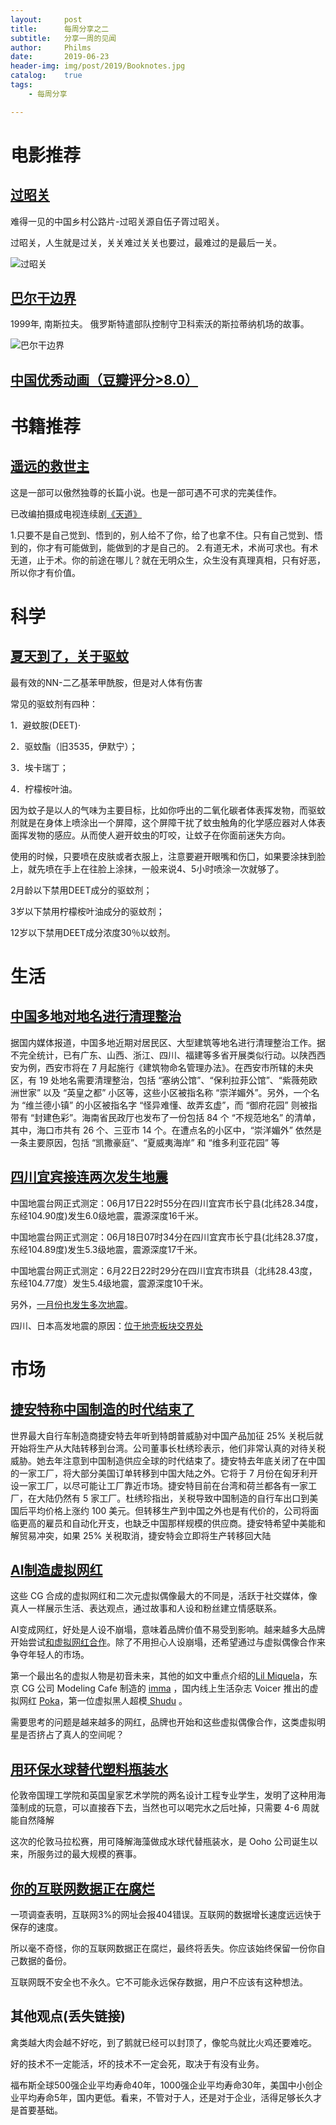 ```yaml
---
layout:     post
title:      每周分享之二
subtitle:   分享一周的见闻
author:     Philms
date:       2019-06-23
header-img: img/post/2019/Booknotes.jpg
catalog: 	true
tags:
    - 每周分享 

---
```


# 电影推荐

## [过昭关](https://movie.douban.com/subject/30206431/) 

难得一见的中国乡村公路片-过昭关源自伍子胥过昭关。

过昭关，人生就是过关，关关难过关关也要过，最难过的是最后一关。

![过昭关](https://img1.doubanio.com/view/photo/s_ratio_poster/public/p2556430298.jpg)



## [巴尔干边界](https://movie.douban.com/subject/30391372/) 

1999年, 南斯拉夫。 俄罗斯特遣部队控制守卫科索沃的斯拉蒂纳机场的故事。

![巴尔干边界](https://img3.doubanio.com/view/photo/s_ratio_poster/public/p2548930005.jpg)



## [中国优秀动画（豆瓣评分>8.0）](https://www.douban.com/doulist/453773/)

# 书籍推荐

## [遥远的救世主](https://book.douban.com/subject/1322455/)

这是一部可以傲然独尊的长篇小说。也是一部可遇不可求的完美佳作。

已改编拍摄成电视连续剧[《天道》](https://movie.douban.com/subject/2347485/?suggest=%E5%A4%A9%E9%81%93)

1.只要不是自己觉到、悟到的，别人给不了你，给了也拿不住。只有自己觉到、悟到的，你才有可能做到，能做到的才是自己的。
2.有道无术，术尚可求也。有术无道，止于术。你的前途在哪儿？就在无明众生，众生没有真理真相，只有好恶，所以你才有价值。

# 科学

## [夏天到了，关于驱蚊](https://www.zhihu.com/question/21439242)

最有效的NN-二乙基苯甲酰胺，但是对人体有伤害

常见的驱蚊剂有四种：

1．避蚊胺(DEET)·

2．驱蚊酯（旧3535，伊默宁）；

3．埃卡瑞丁；

4．柠檬桉叶油。

因为蚊子是以人的气味为主要目标，比如你呼出的二氧化碳者体表挥发物，而驱蚊剂就是在身体上喷涂出一个屏障，这个屏障干扰了蚊虫触角的化学感应器对人体表面挥发物的感应。从而使人避开蚊虫的叮咬，让蚊子在你面前迷失方向。

使用的时候，只要喷在皮肤或者衣服上，注意要避开眼嘴和伤囗，如果要涂抹到脸上，就先喷在手上在往脸上涂抹，一般来说4、5小时喷涂一次就够了。

2月龄以下禁用DEET成分的驱蚊剂；

3岁以下禁用柠檬桉叶油成分的驱蚊剂；

12岁以下禁用DEET成分浓度30％以蚊剂。



# 生活

## [中国多地对地名进行清理整治](https://www.solidot.org/story?sid=61047)

据国内媒体报道，中国多地近期对居民区、大型建筑等地名进行清理整治工作。据不完全统计，已有广东、山西、浙江、四川、福建等多省开展类似行动。以陕西西安为例，西安市将在 7 月起施行《建筑物命名管理办法》。在西安市所辖的未央区，有 19 处地名需要清理整治，包括 “塞纳公馆”、“保利拉菲公馆”、“紫薇苑欧洲世家” 以及 “英皇之都” 小区等，这些小区被指名称 “崇洋媚外”。另外，一个名为 “维兰德小镇” 的小区被指名字 “怪异难懂、故弄玄虚”，而 “御府花园” 则被指带有 “封建色彩”。海南省民政厅也发布了一份包括 84 个 “不规范地名” 的清单，其中，海口市共有 26 个、三亚市 14 个。在遭点名的小区中，“崇洋媚外” 依然是一条主要原因，包括 “凯撒豪庭”、“夏威夷海岸” 和 “维多利亚花园” 等

## [四川宜宾接连两次发生地震](https://baijiahao.baidu.com/s?id=1636600789031047328&wfr=spider&for=pc)

中国地震台网正式测定：06月17日22时55分在四川宜宾市长宁县(北纬28.34度，东经104.90度)发生6.0级地震，震源深度16千米。

中国地震台网正式测定：06月18日07时34分在四川宜宾市长宁县(北纬28.37度，东经104.89度)发生5.3级地震，震源深度17千米。

中国地震台网正式测定：6月22日22时29分在四川宜宾市珙县（北纬28.43度，东经104.77度）发生5.4级地震，震源深度10千米。

另外，[一月份也发生多次地震](https://jilexuan.com/rd/1281.html)。

四川、日本高发地震的原因：[位于地壳板块交界处](https://www.zhihu.com/question/63627818)


# 市场

## [捷安特称中国制造的时代结束了](https://www.solidot.org/story?sid=61022)

世界最大自行车制造商捷安特去年听到特朗普威胁对中国产品加征 25% 关税后就开始将生产从大陆转移到台湾。公司董事长杜绣珍表示，他们非常认真的对待关税威胁。她去年注意到中国制造供应全球的时代结束了。捷安特去年底关闭了在中国的一家工厂，将大部分美国订单转移到中国大陆之外。它将于 7 月份在匈牙利开设一家工厂，以尽可能让工厂靠近市场。捷安特目前在台湾和荷兰都各有一家工厂，在大陆仍然有 5 家工厂。杜绣珍指出，关税导致中国制造的自行车出口到美国后平均价格上涨约 100 美元。但转移生产到中国之外也是有代价的，公司将面临更高的雇员和自动化开支，也缺乏中国那样规模的供应商。捷安特希望中美能和解贸易冲突，如果 25% 关税取消，捷安特会立即将生产转移回大陆

## [AI制造虚拟网红](https://www.ifanr.com/1224321?utm_source=rss&utm_medium=rss&utm_campaign=)

这些 CG 合成的虚拟网红和二次元虚拟偶像最大的不同是，活跃于社交媒体，像真人一样展示生活、表达观点，通过故事和人设和粉丝建立情感联系。

AI变成网红，好处是人设不崩塌，意味着品牌价值不易受到影响。越来越多大品牌开始尝试[和虚拟网红合作](https://www.ifanr.com/885782)。除了不用担心人设崩塌，还希望通过与虚拟偶像合作来争夺年轻人的市场。

第一个最出名的虚拟人物是初音未来，其他的如文中重点介绍的[Lil Miquela](https://www.instagram.com/lilmiquela/)，东京 CG 公司 Modeling Cafe 制造的 [imma](https://www.instagram.com/imma.gram/) ，国内线上生活杂志 Voicer 推出的虚拟网红 [Poka](http://www.voicer.me/archives/84691)，第一位虚拟黑人超模[ Shudu](https://www.instagram.com/shudu.gram/?utm_source=ig_embed) 。

需要思考的问题是越来越多的网红，品牌也开始和这些虚拟偶像合作，这类虚拟明星是否挤占了真人的空间呢？

## [用环保水球替代塑料瓶装水](http://www.ixiqi.com/archives/118235)

伦敦帝国理工学院和英国皇家艺术学院的两名设计工程专业学生，发明了这种用海藻制成的玩意，可以直接吞下去，当然也可以喝完水之后吐掉，只需要 4-6 周就能自然降解

这次的伦敦马拉松赛，用可降解海藻做成水球代替瓶装水，是 Ooho 公司诞生以来，所服务过的最大规模的赛事。

## [你的互联网数据正在腐烂](https://theconversation.com/your-internet-data-is-rotting-115891)

一项调查表明，互联网3%的网址会报404错误。互联网的数据增长速度远远快于保存的速度。

所以毫不奇怪，你的互联网数据正在腐烂，最终将丢失。你应该始终保留一份你自己数据的备份。

互联网既不安全也不永久。它不可能永远保存数据，用户不应该有这种想法。

## 其他观点(丢失链接)

禽类越大肉会越不好吃，到了鹅就已经可以封顶了，像鸵鸟就比火鸡还要难吃。 

好的技术不一定能活，坏的技术不一定会死，取决于有没有业务。 

福布斯全球500强企业平均寿命40年，1000强企业平均寿命30年，美国中小创企业平均寿命5年，国内更低。看来，不管对于人，还是对于企业，活得足够长久才是首要基础。